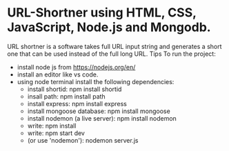 # URL-Shortner using HTML, CSS, JavaScript, Node.js and Mongodb.

URL shortner is a software takes full URL input string and generates a short one that can be used instead of the full long URL.
Tips To run the project:
  - install node js from https://nodejs.org/en/
  - install an editor like vs code.
  - using node terminal install the following dependencies:
      - install shortid: npm install shortid
      - insall path: npm install path
      - install express: npm install express
      - install mongoose database: npm install mongoose
      - install nodemon (a live server): npm install nodemon 
      - write: npm install
      - write: npm start dev
      -  (or use 'nodemon'): nodemon server.js

